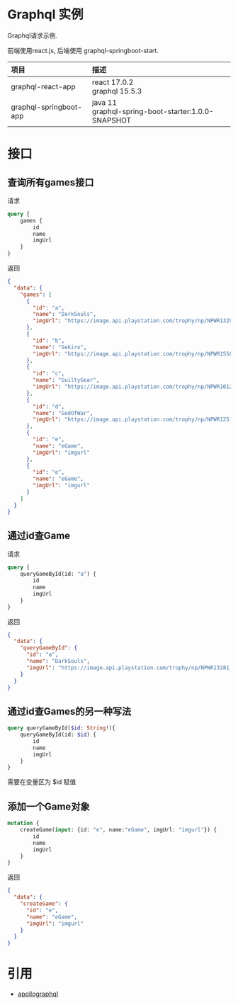 # Graphql 实例

Graphql请求示例.

前端使用react.js, 后端使用 graphql-springboot-start.

|项目|描述|
|:--- |:--- |
| graphql-react-app     | react 17.0.2<br/> graphql 15.5.3 |
| graphql-springboot-app| java 11 <br /> graphql-spring-boot-starter:1.0.0-SNAPSHOT |

# 接口

## 查询所有games接口

请求

```graphql
query {
    games {
        id
        name
        imgUrl
    }
}
```

返回

```json
{
  "data": {
    "games": [
      {
        "id": "a",
        "name": "DarkSouls",
        "imgUrl": "https://image.api.playstation.com/trophy/np/NPWR13281_00_00A03E8F7ED2727FADE2548E45F2781D32F5D048F6/B26EE8644603C33DBEB01C4E172FB4972D069B2E.PNG"
      },
      {
        "id": "b",
        "name": "Sekiro",
        "imgUrl": "https://image.api.playstation.com/trophy/np/NPWR15587_00_00B683E5453204A612C38DC218AEF0317CD5E8E9CC/85B017F39EA939B035F2C5A6B7198E87DAC9B610.PNG"
      },
      {
        "id": "c",
        "name": "GuiltyGear",
        "imgUrl": "https://image.api.playstation.com/trophy/np/NPWR10126_00_00B71A99A02F0CBA06FD43F769BD6779B115B44825/2271ABD0BB48D27B8557943FDEA2C2AC4C58470A.PNG"
      },
      {
        "id": "d",
        "name": "GodOfWar",
        "imgUrl": "https://image.api.playstation.com/trophy/np/NPWR12518_00_009C1232E900005FE409857E926767DFE9CAC7F371/CCDC60CADE4B3970C348FEFDE0094BA95C0A802F.PNG"
      },
      {
        "id": "e",
        "name": "eGame",
        "imgUrl": "imgurl"
      },
      {
        "id": "e",
        "name": "eGame",
        "imgUrl": "imgurl"
      }
    ]
  }
}
```

## 通过id查Game

请求

```graphql
query {
    queryGameById(id: "a") {
        id
        name
        imgUrl
    }
}
```

返回

```json
{
  "data": {
    "queryGameById": {
      "id": "a",
      "name": "DarkSouls",
      "imgUrl": "https://image.api.playstation.com/trophy/np/NPWR13281_00_00A03E8F7ED2727FADE2548E45F2781D32F5D048F6/B26EE8644603C33DBEB01C4E172FB4972D069B2E.PNG"
    }
  }
}
```

## 通过id查Games的另一种写法

```graphql
query queryGameById($id: String!){
    queryGameById(id: $id) {
        id
        name
        imgUrl
    }
}
```

需要在变量区为 $id 赋值

## 添加一个Game对象

```graphql
mutation {
    createGame(input: {id: "e", name:"eGame", imgUrl: "imgurl"}) {
        id
        name
        imgUrl
    }
}
```

返回
```json
{
  "data": {
    "createGame": {
      "id": "e",
      "name": "eGame",
      "imgUrl": "imgurl"
    }
  }
}
```

# 引用

* [apollographql](https://www.apollographql.com/docs/react/data/mutations/)

